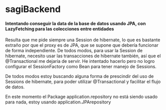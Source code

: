 # sagiBackend

#### Intentando conseguir la data de la base de datos usando JPA, con LazyFetching para las colecciones entre entidades
Resulta que me pide siempre una Session de hibernate, lo que es bastante extraño por que el proxy es de JPA, que se supone que debería funcionar de forma independiente.
De todos modos, para usar la Session de hibernate, necesito usar las transacciones de hibernate también, así que el @Transactional me dejaría de servir.
He intentado hacerlo pero no logro configurar el SessionFactory como Bean para tener manejo de Sessions.

De todos modos estoy buscando alguna forma de prescindir del uso de Sessions de hibernate, para poder utilizar @Transactional y facilitar el flujo de datos.

En este momento el Package application.repository no está siendo usado para nada, estoy usando application.JPArepository
